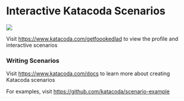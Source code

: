 # Interactive Katacoda Scenarios

[![](http://shields.katacoda.com/katacoda/getfoookedlad/count.svg)](https://www.katacoda.com/getfoookedlad "Get your profile on Katacoda.com")

Visit https://www.katacoda.com/getfoookedlad to view the profile and interactive scenarios

### Writing Scenarios
Visit https://www.katacoda.com/docs to learn more about creating Katacoda scenarios

For examples, visit https://github.com/katacoda/scenario-example
